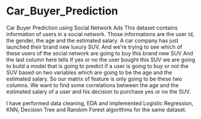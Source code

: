# Car_Buyer_Prediction

Car Buyer Prediction using Social Network Ads
This dataset contains information of users in a social network. Those informations are the user id, the gender, the age and the estimated salary. A car company has just launched their brand new luxury SUV. And we're trying to see which of these users of the social network are going to buy this brand new SUV And the last column here tells If yes or no the user bought this SUV we are going to build a model that is going to predict if a user is going to buy or not the SUV based on two variables which are going to be the age and the estimated salary. So our matrix of feature is only going to be these two columns. We want to find some correlations between the age and the estimated salary of a user and his decision to purchase yes or no the SUV.

I have performed data cleaning, EDA and implemented Logistic Regression, KNN, Decision Tree and Random Forest algorithms for the same dataset.
